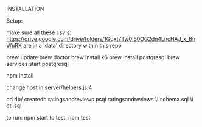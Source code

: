 INSTALLATION

Setup:

make sure all these csv's: https://drive.google.com/drive/folders/1Gqxt7Tw0I50OG2dn4LncHAJ_x_BnWuRX
are in a 'data' directory within this repo

brew update
brew doctor
brew install k6
brew install postgresql
brew services start postgresql

npm install

change host in server/helpers.js:4

cd db/
createdb ratingsandreviews
psql ratingsandreviews
\i schema.sql
\i etl.sql

to run: npm start
to test: npm test
